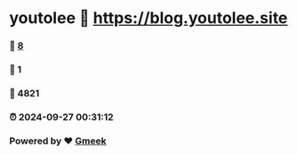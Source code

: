 # youtolee :link: https://blog.youtolee.site 
### :page_facing_up: [8](https://blog.youtolee.site/tag.html) 
### :speech_balloon: 1 
### :hibiscus: 4821 
### :alarm_clock: 2024-09-27 00:31:12 
### Powered by :heart: [Gmeek](https://github.com/Meekdai/Gmeek)
